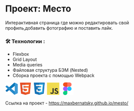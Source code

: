 # Проект: Место

Интерактивная страница где можно редактировать свой профиль,добавить фотографию и поставить лайк.

### :hammer_and_wrench: Технологии :
* Flexbox
* Grid Layout
* Media queries
* Файловая структура БЭМ (Nested)
* Сборка проекта с помощью Webpack
<div>
  <img src="https://github.com/devicons/devicon/blob/master/icons/vscode/vscode-original.svg" atl="vscode" width="40" height="40">
  <img src="https://github.com/devicons/devicon/blob/master/icons/html5/html5-original.svg" atl="html5" width="40" height="40">
  <img src="https://github.com/devicons/devicon/blob/master/icons/css3/css3-original.svg" atl="css3" width="40" height="40">
  <img src="https://github.com/devicons/devicon/blob/master/icons/javascript/javascript-original.svg" atl="css3" width="40" height="40">
  <img src="https://github.com/devicons/devicon/blob/master/icons/figma/figma-original.svg" atl="css3" width="40" height="40">
</div>

Ссылка на проект - https://maxbernatsky.github.io/mesto/
